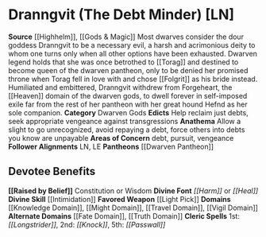 ﻿---
ability:
- Constitution
- Wisdom
ability_boost:
- Constitution
- Wisdom
alignment: LN
deity:
- '[[DATABASE/deity/Dranngvit|Dranngvit]]'
- '[[DATABASE/deity/Dwarven Pantheon|DwarvenPantheon]]'
deity_category: Dwarven Gods
divine_font: Harm or Heal
domain:
- '[[DATABASE/domain/Fate Domain|Fate]]'
- '[[DATABASE/domain/Knowledge Domain|Knowledge]]'
- '[[DATABASE/domain/Might Domain|Might]]'
- '[[DATABASE/domain/Travel Domain|Travel]]'
- '[[DATABASE/domain/Truth Domain|Truth]]'
- '[[DATABASE/domain/Vigil Domain|Vigil]]'
favored_weapon: '[[DATABASE/weapon/Light Pick|Light Pick]]'
follower_alignment:
- LN
- LE
id: '86'
name: Dranngvit
rarity: Common
skill:
- '[[DATABASE/skill/Intimidation|Intimidation]]'
source: '[[DATABASE/source/Highhelm|Highhelm]]'
trait: null
type: Deity

---
# Dranngvit (The Debt Minder) [LN]

**Source** [[Highhelm]], [[Gods & Magic]] 
Most dwarves consider the dour goddess Dranngvit to be a necessary evil, a harsh and acrimonious deity to whom one turns only when all other options have been exhausted. Dwarven legend holds that she was once betrothed to [[Torag]] and destined to become queen of the dwarven pantheon, only to be denied her promised throne when Torag fell in love with and chose [[Folgrit]] as his bride instead. Humiliated and embittered, Dranngvit withdrew from Forgeheart, the [[Heaven]] domain of the dwarven gods, to dwell forever in self-imposed exile far from the rest of her pantheon with her great hound Hefnd as her sole companion.
**Category** Dwarven Gods
**Edicts** Help reclaim just debts, seek appropriate vengeance against transgressions
**Anathema** Allow a slight to go unrecognized, avoid repaying a debt, force others into debts you know are unpayable
**Areas of Concern** debt, pursuit, vengeance
**Follower Alignments** LN, LE
**Pantheons** [[Dwarven Pantheon]]

## Devotee Benefits

**[[Raised by Belief]]** Constitution or Wisdom
**Divine Font** _[[Harm]]_ or _[[Heal]]_
**Divine Skill** [[Intimidation]]
**Favored Weapon** [[Light Pick]]
**Domains** [[Knowledge Domain]], [[Might Domain]], [[Travel Domain]], [[Vigil Domain]]
**Alternate Domains** [[Fate Domain]], [[Truth Domain]]
**Cleric Spells** 1st: _[[Longstrider]]_, 2nd: _[[Knock]]_, 5th: _[[Passwall]]_